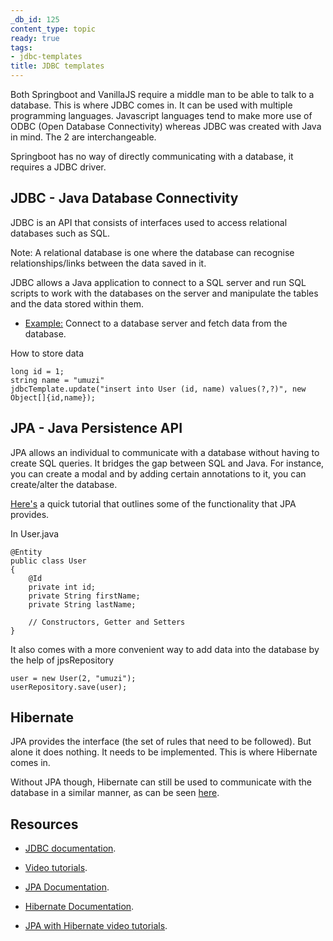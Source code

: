 ```yaml
---
_db_id: 125
content_type: topic
ready: true
tags:
- jdbc-templates
title: JDBC templates
---
```


Both Springboot and VanillaJS require a middle man to be able to talk to a database. This is where JDBC comes in. It can be used with multiple programming languages.
Javascript languages tend to make more use of ODBC (Open Database Connectivity) whereas JDBC was created with Java in mind. The 2 are interchangeable.

Springboot has no way of directly communicating with a database, it requires a JDBC driver.

## JDBC - Java Database Connectivity

JDBC is an API that consists of interfaces used to access relational databases such as SQL.

Note: A relational database is one where the database can recognise relationships/links between the data saved in it.

JDBC allows a Java application to connect to a SQL server and run SQL scripts to work with the databases 
on the server and manipulate the tables and the data stored within them.

- [Example:](https://www.tutorialspoint.com/jdbc/jdbc-select-records.htm) Connect to a database server and fetch data from the database.

How to store data

```
long id = 1;
string name = "umuzi" 
jdbcTemplate.update("insert into User (id, name) values(?,?)", new Object[]{id,name});

```

## JPA - Java Persistence API

JPA allows an individual to communicate with a database without having to create SQL queries. It bridges
the gap between SQL and Java. For instance, you can create a modal and by adding certain annotations to it, you
can create/alter the database.

[Here's](https://www.javaworld.com/article/3373652/java-persistence-with-jpa-and-hibernate-part-1-entities-and-relationships.html) a quick tutorial that outlines some of the functionality that JPA provides.

In User.java
```
@Entity
public class User
{
	@Id
	private int id;
	private String firstName;
	private String lastName;

	// Constructors, Getter and Setters
}

```

It also comes with a more convenient way to add data into the database by the help of jpsRepository

```
user = new User(2, "umuzi");
userRepository.save(user);

```

## Hibernate

JPA provides the interface (the set of rules that need to be followed). But alone it does nothing.
It needs to be implemented. This is where Hibernate comes in.

Without JPA though, Hibernate can still be used to communicate with the database in a similar manner, as can be seen
[here](https://www.tutorialspoint.com/hibernate/hibernate_examples.htm).

## Resources

- [JDBC documentation](https://www.tutorialspoint.com/jdbc/jdbc-introduction.htm).
- [Video tutorials](https://www.youtube.com/playlist?list=PLmCsXDGbJHdhs1dWrgeT1ZoitLGp90I6D).

- [JPA Documentation](https://www.tutorialspoint.com/jpa/index.htm).
- [Hibernate Documentation](https://www.tutorialspoint.com/hibernate/index.htm).

- [JPA with Hibernate video tutorials](https://www.youtube.com/watch?v=LKidsEzqwXw&list=PLgzDdh90-m_TKIz4JNuqh3QarIdKiTS3q).